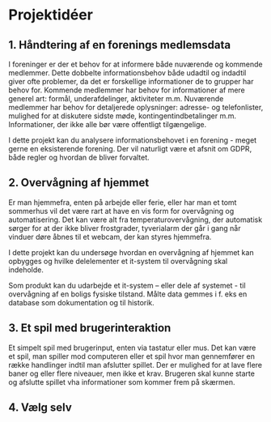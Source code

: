 # Projektidéer

## 1. Håndtering af en forenings medlemsdata
I foreninger er der et behov for at informere både nuværende og kommende medlemmer. Dette dobbelte informationsbehov både udadtil og indadtil giver ofte problemer, da det er forskellige informationer de to grupper har behov for.
Kommende medlemmer har behov for informationer af mere generel art: formål, underafdelinger, aktiviteter m.m.
Nuværende medlemmer har behov for detaljerede oplysninger: adresse- og telefonlister, mulighed for at diskutere sidste møde, kontingentindbetalinger m.m. Informationer, der ikke alle bør være offentligt tilgængelige.

I dette projekt kan du analysere informationsbehovet i en forening - meget gerne en eksisterende forening. Der vil naturligt være et afsnit om GDPR, både regler og hvordan de bliver forvaltet.



## 2. Overvågning af hjemmet
Er man hjemmefra, enten på arbejde eller ferie, eller har man et tomt sommerhus vil det være rart at have en vis form for overvågning og automatisering. Det kan være alt fra temperaturovervågning, der automatisk sørger for at der ikke bliver frostgrader, tyverialarm der går i gang når vinduer døre åbnes til et webcam, der kan styres hjemmefra.

I dette projekt kan du undersøge hvordan en overvågning af hjemmet kan opbygges og hvilke delelementer et it-system til overvågning skal indeholde.

Som produkt kan du udarbejde et it-system – eller dele af systemet - til overvågning af en boligs fysiske tilstand. Målte data gemmes i f. eks en database som dokumentation og til historik.


## 3. Et spil med brugerinteraktion
Et simpelt spil med brugerinput, enten via tastatur eller mus. Det kan være et spil, man spiller mod computeren eller et spil hvor man gennemfører en række handlinger indtil man afslutter spillet. Der er mulighed for at lave flere baner og eller flere niveauer, men ikke et krav. Brugeren skal kunne starte og afslutte spillet vha informationer som kommer frem på skærmen.

## 4. Vælg selv
